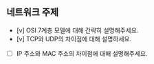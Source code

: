 ## 네트워크 주제

- [v] OSI 7계층 모델에 대해 간략히 설명해주세요.
- [v] TCP와 UDP의 차이점에 대해 설명하세요.
- [ ] IP 주소와 MAC 주소의 차이점에 대해 설명해주세요.

